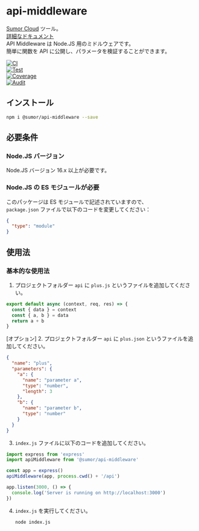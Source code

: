 # api-middleware

[Sumor Cloud](https://sumor.cloud) ツール。  
[詳細なドキュメント](https://sumor.cloud)  
API Middleware は Node.JS 用のミドルウェアです。  
簡単に関数を API に公開し、パラメータを検証することができます。

[![CI](https://github.com/sumor-cloud/api-middleware/actions/workflows/ci.yml/badge.svg)](https://github.com/sumor-cloud/api-middleware/actions/workflows/ci.yml)  
[![Test](https://github.com/sumor-cloud/api-middleware/actions/workflows/ut.yml/badge.svg)](https://github.com/sumor-cloud/api-middleware/actions/workflows/ut.yml)  
[![Coverage](https://github.com/sumor-cloud/api-middleware/actions/workflows/coverage.yml/badge.svg)](https://github.com/sumor-cloud/api-middleware/actions/workflows/coverage.yml)  
[![Audit](https://github.com/sumor-cloud/api-middleware/actions/workflows/audit.yml/badge.svg)](https://github.com/sumor-cloud/api-middleware/actions/workflows/audit.yml)

## インストール

```bash
npm i @sumor/api-middleware --save
```

## 必要条件

### Node.JS バージョン

Node.JS バージョン 16.x 以上が必要です。

### Node.JS の ES モジュールが必要

このパッケージは ES モジュールで記述されていますので、  
`package.json` ファイルで以下のコードを変更してください：

```json
{
  "type": "module"
}
```

## 使用法

### 基本的な使用法

1. プロジェクトフォルダー `api` に `plus.js` というファイルを追加してください。

```js
export default async (context, req, res) => {
  const { data } = context
  const { a, b } = data
  return a + b
}
```

[オプション] 2. プロジェクトフォルダー `api` に `plus.json` というファイルを追加してください。

```json
{
  "name": "plus",
  "parameters": {
    "a": {
      "name": "parameter a",
      "type": "number",
      "length": 3
    },
    "b": {
      "name": "parameter b",
      "type": "number"
    }
  }
}
```

3. `index.js` ファイルに以下のコードを追加してください。

```javascript
import express from 'express'
import apiMiddleware from '@sumor/api-middleware'

const app = express()
apiMiddleware(app, process.cwd() + '/api')

app.listen(3000, () => {
  console.log('Server is running on http://localhost:3000')
})
```

4. `index.js` を実行してください。

   ```bash
   node index.js
   ```
